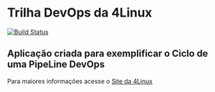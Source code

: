 # Trilha DevOps da 4Linux

<!-- Altere a Flag abaixo com sua URL do Travis -->
[![Build Status](https://travis-ci.com/Murilosn/DevOpsLab-HelloWorld.svg?branch=master)](https://travis-ci.com/Murilosn/DevOpsLab-HelloWorld)

## Aplicação criada para exemplificar o Ciclo de uma PipeLine DevOps


Para maiores informações acesse o [Site da 4Linux](https://www.4linux.com.br/cursos/devops)
